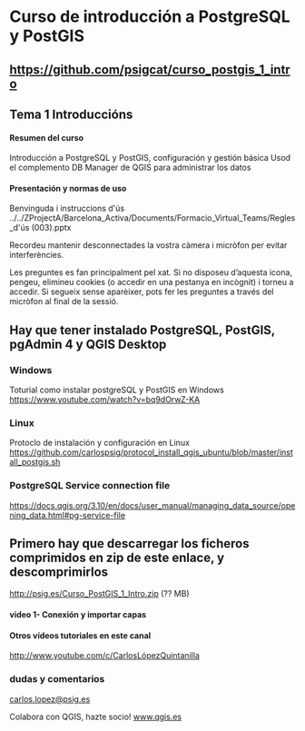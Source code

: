 
# Curso de introducción a PostgreSQL y PostGIS

## https://github.com/psigcat/curso_postgis_1_intro

## Tema 1 Introduccións

#### Resumen del curso
Introducción a PostgreSQL y PostGIS, configuración y gestión básica
Usod el complemento DB Manager de QGIS para administrar los datos

#### Presentación y normas de uso
Benvinguda i instruccions d'ús
../../ZProjectA/Barcelona_Activa/Documents/Formacio_Virtual_Teams/Regles_d'ús (003).pptx

Recordeu mantenir desconnectades la vostra càmera i micròfon per evitar interferències.

Les preguntes es fan principalment pel xat. Si no disposeu d’aquesta icona, pengeu, elimineu cookies (o accedir en una pestanya en incògnit) i torneu a accedir. Si segueix sense aparèixer, pots fer les preguntes a través del micròfon al final de la sessió.

## Hay que tener instalado PostgreSQL, PostGIS, pgAdmin 4 y QGIS Desktop

### Windows
Toturial como instalar postgreSQL y PostGIS en Windows
https://www.youtube.com/watch?v=bq9dOrwZ-KA

### Linux
Protoclo de instalación y configuración en Linux
https://github.com/carlospsig/protocol_install_qgis_ubuntu/blob/master/install_postgis.sh


### PostgreSQL Service connection file
https://docs.qgis.org/3.10/en/docs/user_manual/managing_data_source/opening_data.html#pg-service-file

## Primero hay que descarregar los ficheros comprimidos en zip de este enlace, y descomprimirlos
http://psig.es/Curso_PostGIS_1_Intro.zip (?? MB)

#### video 1- Conexión y importar capas




#### Otros vídeos tutoriales en este canal
http://www.youtube.com/c/CarlosLópezQuintanilla

### dudas y comentarios
carlos.lopez@psig.es

Colabora con QGIS, hazte socio!
www.qgis.es
